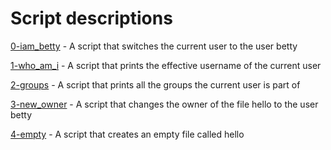 # Script descriptions
[0-iam_betty](https://github.com/chelseyqc/holbertonschool-shell/blob/master/permissions/0-iam_betty) - A script that switches the current user to the user betty


[1-who_am_i](https://github.com/chelseyqc/holbertonschool-shell/blob/master/permissions/1-who_am_i) - A script that prints the effective username of the current user


[2-groups](https://github.com/chelseyqc/holbertonschool-shell/blob/master/permissions/2-groups) - A script that prints all the groups the current user is part of


[3-new_owner](https://github.com/chelseyqc/holbertonschool-shell/blob/master/permissions/3-new_owner) - A script that changes the owner of the file hello to the user betty


[4-empty](https://github.com/chelseyqc/holbertonschool-shell/blob/master/permissions/4-empty) - A script that creates an empty file called hello
